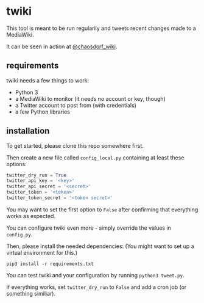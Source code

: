 # twiki

This tool is meant to be run regularily and tweets recent changes made to a MediaWiki.

It can be seen in action at [@chaosdorf_wiki](https://twitter.com/chaosdorf_wiki).

## requirements

twiki needs a few things to work:

 * Python 3
 * a MediaWiki to monitor (it needs no account or key, though)
 * a Twitter account to post from (with credentials)
 * a few Python libraries

## installation

To get started, please clone this repo somewhere first.

Then create a new file called `config_local.py` containing at least these options:

```python
twitter_dry_run = True
twitter_api_key = '<key>'
twitter_api_secret = '<secret>'
twitter_token = '<token>'
twitter_token_secret = '<token secret>'
```

You may want to set the first option to `False` after confirming that everything works as expected.

You can configure twiki even more - simply override the values in `config.py`.

Then, please install the needed dependencies:
(You might want to set up a virtual environment for this.)

    pip3 install -r requirements.txt

You can test twiki and your configuration by running `python3 tweet.py`.

If everything works, set `twitter_dry_run` to `False` and add a cron job (or something similiar).
